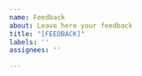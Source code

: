 ```yaml
---
name: Feedback
about: Leave here your feedback
title: "[FEEDBACK]"
labels: ''
assignees: ''

---
```



